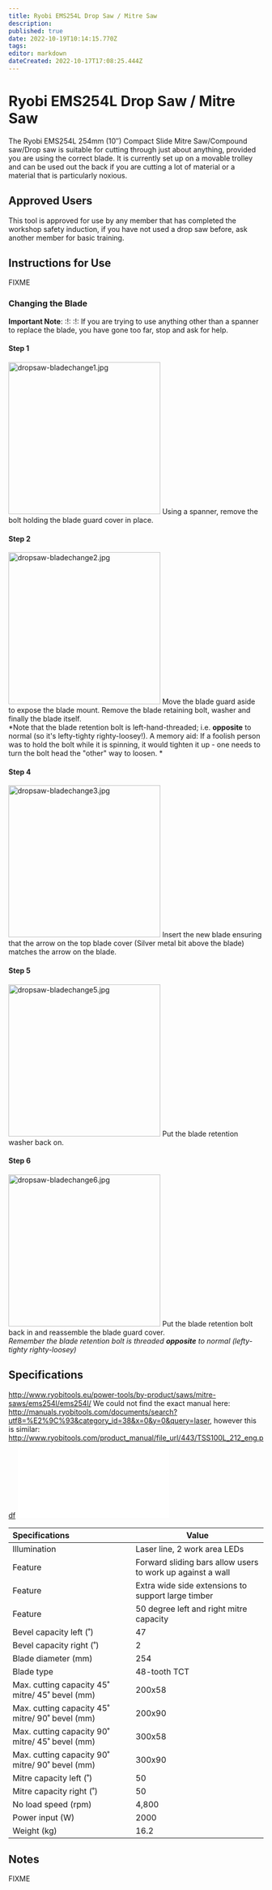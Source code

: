 ```yaml
---
title: Ryobi EMS254L Drop Saw / Mitre Saw
description: 
published: true
date: 2022-10-19T10:14:15.770Z
tags: 
editor: markdown
dateCreated: 2022-10-17T17:08:25.444Z
---
```


# Ryobi EMS254L Drop Saw / Mitre Saw

The Ryobi EMS254L 254mm (10″) Compact Slide Mitre Saw/Compound saw/Drop saw is suitable for cutting through just about anything, provided you are using the correct blade. It is currently set up on a movable trolley and can be used out the back if you are cutting a lot of material or a material that is particularly noxious.  
  

## Approved Users

This tool is approved for use by any member that has completed the workshop safety induction, if you have not used a drop saw before, ask another member for basic training.

## Instructions for Use

FIXME

### Changing the Blade

**Important Note**: :!: :!: If you are trying to use anything other than a spanner to replace the blade, you have gone too far, stop and ask for help.

#### Step 1

<img src="/tools/toolphotos/ems254l/bladechange/dropsaw-bladechange1.jpg" class="align-left" width="300" alt="dropsaw-bladechange1.jpg" /> Using a spanner, remove the bolt holding the blade guard cover in place.

#### Step 2

<img src="/tools/toolphotos/ems254l/bladechange/dropsaw-bladechange2.jpg" class="align-left" width="300" alt="dropsaw-bladechange2.jpg" /> Move the blade guard aside to expose the blade mount. Remove the blade retaining bolt, washer and finally the blade itself.  
*Note that the blade retention bolt is left-hand-threaded; i.e. **opposite** to normal (so it's lefty-tighty righty-loosey!). A memory aid: If a foolish person was to hold the bolt while it is spinning, it would tighten it up - one needs to turn the bolt head the "other" way to loosen. *

#### Step 4

<img src="/tools/toolphotos/ems254l/bladechange/dropsaw-bladechange3.jpg" class="align-left" width="300" alt="dropsaw-bladechange3.jpg" /> Insert the new blade ensuring that the arrow on the top blade cover (Silver metal bit above the blade) matches the arrow on the blade.

#### Step 5

<img src="/tools/toolphotos/ems254l/bladechange/dropsaw-bladechange5.jpg" class="align-left" width="300" alt="dropsaw-bladechange5.jpg" /> Put the blade retention washer back on.

#### Step 6

<img src="/tools/toolphotos/ems254l/bladechange/dropsaw-bladechange6.jpg" class="align-left" width="300" alt="dropsaw-bladechange6.jpg" /> Put the blade retention bolt back in and reassemble the blade guard cover.  
*Remember the blade retention bolt is threaded **opposite** to normal (lefty-tighty righty-loosey)*

## Specifications

<http://www.ryobitools.eu/power-tools/by-product/saws/mitre-saws/ems254l/ems254l/> We could not find the exact manual here: <http://manuals.ryobitools.com/documents/search?utf8=%E2%9C%93&category_id=38&x=0&y=0&query=laser>, however this is similar: <http://www.ryobitools.com/product_manual/file_url/443/TSS100L_212_eng.pdf> ![](/tools/ryobi-tss100l_212_eng.pdf)

| Specifications                                  | Value                                                      |
|:------------------------------------------------|------------------------------------------------------------|
| Illumination                                    | Laser line, 2 work area LEDs                               |
| Feature                                         | Forward sliding bars allow users to work up against a wall |
| Feature                                         | Extra wide side extensions to support large timber         |
| Feature                                         | 50 degree left and right mitre capacity                    |
| Bevel capacity left (˚)                         | 47                                                         |
| Bevel capacity right (˚)                        | 2                                                          |
| Blade diameter (mm)                             | 254                                                        |
| Blade type                                      | 48-tooth TCT                                               |
| Max. cutting capacity 45˚ mitre/ 45˚ bevel (mm) | 200x58                                                     |
| Max. cutting capacity 45˚ mitre/ 90˚ bevel (mm) | 200x90                                                     |
| Max. cutting capacity 90˚ mitre/ 45˚ bevel (mm) | 300x58                                                     |
| Max. cutting capacity 90˚ mitre/ 90˚ bevel (mm) | 300x90                                                     |
| Mitre capacity left (˚)                         | 50                                                         |
| Mitre capacity right (˚)                        | 50                                                         |
| No load speed (rpm)                             | 4,800                                                      |
| Power input (W)                                 | 2000                                                       |
| Weight (kg)                                     | 16.2                                                       |

## Notes

FIXME

